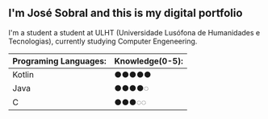 ## I'm José Sobral and this is my digital portfolio

I'm a student a student at ULHT (Universidade Lusófona de Humanidades e Tecnologias), currently studying Computer Engeneering.

| Programing Languages:  | Knowledge(0-5):  |
| :---                   | :---             |
| Kotlin                 | ●●●●●            |
| Java                   | ●●●●◌            |
| C                      | ●●●◌◌            |

